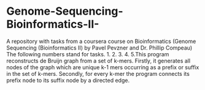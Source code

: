 # Genome-Sequencing-Bioinformatics-II-
A repository with tasks from a coursera course on Bioinformatics (Genome Sequencing (Bioinformatics II) by Pavel Pevzner and Dr. Phillip Compeau)
The following numbers stand for tasks.
1.
2.
3.
4.
5.This program reconstructs de Bruijn graph from a set of k-mers. Firstly, it generates all nodes of the graph which are unique k-1 mers occurring as a prefix or suffix in the set of k-mers. Secondly, for every k-mer the program connects its prefix node to its suffix node by a directed edge. 
